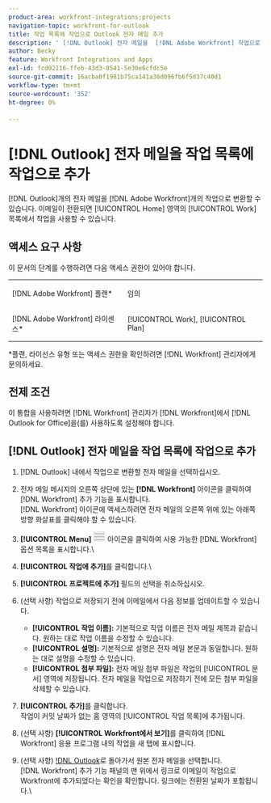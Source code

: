 ```yaml
---
product-area: workfront-integrations;projects
navigation-topic: workfront-for-outlook
title: 작업 목록에 작업으로 Outlook 전자 메일 추가
description: ' [!DNL Outlook] 전자 메일을  [!DNL Adobe Workfront] 작업으로 변환할 수 있습니다. 이메일이 전환되면 홈 영역의 작업 목록에서 작업을 사용할 수 있습니다.'
author: Becky
feature: Workfront Integrations and Apps
exl-id: fcd02116-ffeb-43d3-8541-5e30e6cfdc5e
source-git-commit: 16acba0f1981b75ca141a36d096fb6f5d37c40d1
workflow-type: tm+mt
source-wordcount: '352'
ht-degree: 0%

---
```


# [!DNL Outlook] 전자 메일을 작업 목록에 작업으로 추가

[!DNL Outlook]개의 전자 메일을 [!DNL Adobe Workfront]개의 작업으로 변환할 수 있습니다. 이메일이 전환되면 [!UICONTROL Home] 영역의 [!UICONTROL Work] 목록에서 작업을 사용할 수 있습니다.

## 액세스 요구 사항

이 문서의 단계를 수행하려면 다음 액세스 권한이 있어야 합니다.

<table style="table-layout:auto"> 
 <col> 
 <col> 
 <tbody> 
  <tr> 
   <td role="rowheader">[!DNL Adobe Workfront] 플랜*</td> 
   <td> <p>임의</p> </td> 
  </tr> 
  <tr> 
   <td role="rowheader">[!DNL Adobe Workfront] 라이센스*</td> 
   <td> <p>[!UICONTROL Work], [!UICONTROL Plan]</p> </td> 
  </tr> 
 </tbody> 
</table>

&#42;플랜, 라이선스 유형 또는 액세스 권한을 확인하려면 [!DNL Workfront] 관리자에게 문의하세요.

## 전제 조건

이 통합을 사용하려면 [!DNL Workfront] 관리자가 [!DNL Workfront]에서 [!DNL Outlook for Office]을(를) 사용하도록 설정해야 합니다.

## [!DNL Outlook] 전자 메일을 작업 목록에 작업으로 추가

1. [!DNL Outlook] 내에서 작업으로 변환할 전자 메일을 선택하십시오.
1. 전자 메일 메시지의 오른쪽 상단에 있는 **[!DNL Workfront]** 아이콘을 클릭하여 [!DNL Workfront] 추가 기능을 표시합니다.\
   [!DNL Workfront] 아이콘에 액세스하려면 전자 메일의 오른쪽 위에 있는 아래쪽 방향 화살표를 클릭해야 할 수 있습니다.

1. **[!UICONTROL Menu]** ![o365_addin_menu_icon.png](assets/o365-addin-menu2-icon.png) 아이콘을 클릭하여 사용 가능한 [!DNL Workfront] 옵션 목록을 표시합니다.\


1. **[!UICONTROL 작업에 추가]**&#x200B;를 클릭합니다.\

1. **[!UICONTROL 프로젝트에 추가]** 필드의 선택을 취소하십시오.
1. (선택 사항) 작업으로 저장되기 전에 이메일에서 다음 정보를 업데이트할 수 있습니다.

   * **[!UICONTROL 작업 이름]:** 기본적으로 작업 이름은 전자 메일 제목과 같습니다. 원하는 대로 작업 이름을 수정할 수 있습니다.
   * **[!UICONTROL 설명]:** 기본적으로 설명은 전자 메일 본문과 동일합니다. 원하는 대로 설명을 수정할 수 있습니다.
   * **[!UICONTROL 첨부 파일]:** 전자 메일 첨부 파일은 작업의 [!UICONTROL 문서] 영역에 저장됩니다. 전자 메일을 작업으로 저장하기 전에 모든 첨부 파일을 삭제할 수 있습니다.

1. **[!UICONTROL 추가]**&#x200B;를 클릭합니다.\
   작업이 커밋 날짜가 없는 홈 영역의 [!UICONTROL 작업 목록]에 추가됩니다.

1. (선택 사항) **[!UICONTROL Workfront에서 보기]**&#x200B;를 클릭하여 [!DNL Workfront] 응용 프로그램 내의 작업을 새 탭에 표시합니다.

1. (선택 사항) [!DNL Outlook](으)로 돌아가서 원본 전자 메일을 선택합니다.\
   [!DNL Workfront] 추가 기능 패널의 맨 위에서 링크로 이메일이 작업으로 Workfront에 추가되었다는 확인을 확인합니다. 링크에는 전환된 날짜가 포함됩니다.\
